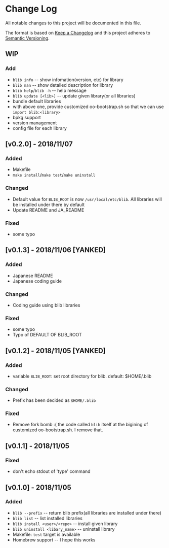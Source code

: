 # Change Log
All notable changes to this project will be documented in this file.

The format is based on [Keep a Changelog](http://keepachangelog.com/)
and this project adheres to [Semantic Versioning](http://semver.org/).

## WIP
### Add
  - `blib info` -- show infomation(version, etc) for library
  - `blib man` -- show detailed description for library
  - `blib help`/`blib -h` -- help message
  - `blib update [<lib>]` -- update given library(or all libraries)
  - bundle default libraries
  - with above one, provide customized oo-bootstrap.sh so that we can use `import blib:<library>`
  - bpkg support
  - version management
  - config file for each library


## [v0.2.0] - 2018/11/07
### Added
  - Makefile
  - `make install`/`make test`/`make uninstall`
### Changed
  - Default value for `BLIB_ROOT` is now `/usr/local/etc/blib`.
    All libraries will be installed under there by default
  -  Update README and JA_README
### Fixed
  - some typo


## [v0.1.3] - 2018/11/06 [YANKED]
### Added
  - Japanese README
  - Japanese coding guide
### Changed
  - Coding guide using blib libraries
### Fixed
  - some typo
  - Typo of DEFAULT OF BLIB_ROOT


## [v0.1.2] - 2018/11/05 [YANKED]
### Added
  - variable `BLIB_ROOT`: set root directory for blib. default: $HOME/.blib
### Changed
  - Prefix has been decided as `$HOME/.blib`
### Fixed
  - Remove fork bomb :(
      the code called `blib` itself at the bigining of customized oo-bootstrap.sh.
      I remove that.

## [v0.1.1] - 2018/11/05
### Fixed
  - don't echo stdout of 'type' command

## [v0.1.0] - 2018/11/05
### Added
  - `blib --prefix` -- return blib prefix(all libraries are installed under there)
  - `blib list` -- list installed libraries
  - `blib install <user>/<repo>` -- install given library
  - `blib uninstall <libary_name>` -- uninstall library
  - Makefile: `test` target is available
  - Homebrew support -- I hope this works
